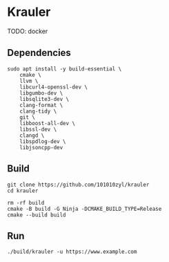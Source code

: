 # Krauler
TODO: docker
## Dependencies
```
sudo apt install -y build-essential \
    cmake \
    llvm \
    libcurl4-openssl-dev \
    libgumbo-dev \
    libsqlite3-dev \
    clang-format \
    clang-tidy \
    git \
    libboost-all-dev \
    libssl-dev \
    clangd \
    libspdlog-dev \
    libjsoncpp-dev 
```
## Build
```
git clone https://github.com/101010zyl/krauler
cd krauler
```
```
rm -rf build
cmake -B build -G Ninja -DCMAKE_BUILD_TYPE=Release
cmake --build build
```
## Run
```
./build/krauler -u https://www.example.com
```